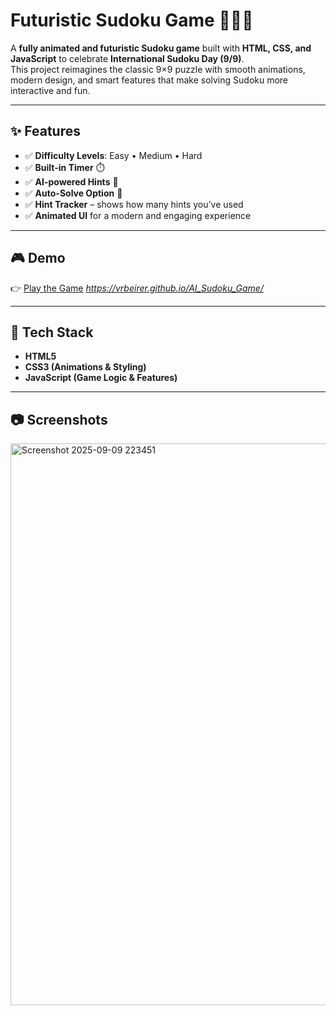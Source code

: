 # Futuristic Sudoku Game 🔢🧩🚀  

A **fully animated and futuristic Sudoku game** built with **HTML, CSS, and JavaScript** to celebrate **International Sudoku Day (9/9)**.  
This project reimagines the classic 9×9 puzzle with smooth animations, modern design, and smart features that make solving Sudoku more interactive and fun.  

---

## ✨ Features  

- ✅ **Difficulty Levels**: Easy • Medium • Hard  
- ✅ **Built-in Timer** ⏱️  
- ✅ **AI-powered Hints** 🤖  
- ✅ **Auto-Solve Option** 🧠  
- ✅ **Hint Tracker** – shows how many hints you’ve used  
- ✅ **Animated UI** for a modern and engaging experience  

---

## 🎮 Demo  

👉 [Play the Game](#) *https://vrbeirer.github.io/AI_Sudoku_Game/*  

---

## 🚀 Tech Stack  

- **HTML5**  
- **CSS3 (Animations & Styling)**  
- **JavaScript (Game Logic & Features)**  

---

## 📷 Screenshots  

<img width="1606" height="899" alt="Screenshot 2025-09-09 223451" src="https://github.com/user-attachments/assets/637e8310-7283-4873-b033-5911f5057893" />
